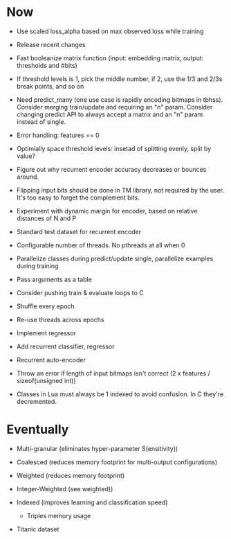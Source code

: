 # Now

- Use scaled loss_alpha based on max observed loss while training
- Release recent changes
- Fast booleanize matrix function (input: embedding matrix, output: thresholds
  and #bits)
- If threshold levels is 1, pick the middle number, if 2, use the 1/3 and 2/3s
  break points, and so on
- Need predict_many (one use case is rapidly encoding bitmaps in tbhss).
  Consider merging train/update and requiring an "n" param. Consider changing
  predict API to always accept a matrix and an "n" param instead of single.
- Error handling: features == 0
- Optimially space threshold levels: insetad of splitting evenly, split by
  value?
- Figure out why recurrent encoder accuracy decreases or bounces around.

- Flipping input bits should be done in TM library, not required by the user.
  It's too easy to forget the complement bits.
- Experiment with dynamic margin for encoder, based on relative distances of N
  and P
- Standard test dataset for recurrent encoder
- Configurable number of threads. No pthreads at all when 0
- Parallelize classes during predict/update single, parallelize examples during
  training

- Pass arguments as a table
- Consider pushing train & evaluate loops to C
- Shuffle every epoch
- Re-use threads across epochs

- Implement regressor
- Add recurrent classifier, regressor
- Recurrent auto-encoder

- Throw an error if length of input bitmaps isn't correct (2 x features /
  sizeof(unsigned int))
- Classes in Lua must always be 1 indexed to avoid confusion. In C they're
  decremented.

# Eventually

- Multi-granular (eliminates hyper-parameter S(ensitivity))
- Coalesced (reduces memory footprint for multi-output configurations)
- Weighted (reduces memory footprint)
- Integer-Weighted (see weighted))
- Indexed (improves learning and classification speed)
    - Triples memory usage

- Titanic dataset
